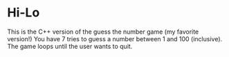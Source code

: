 # Hi-Lo
This is the C++ version of the guess the number game (my favorite version!) You have 7 tries to guess a number between 1 and 100 (inclusive). The game loops until the user wants to quit.
